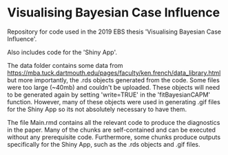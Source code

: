 # Visualising Bayesian Case Influence
Repository for code used in the 2019 EBS thesis 'Visualising Bayesian Case Influence'. 

Also includes code for the 'Shiny App'.

The data folder contains some data from https://mba.tuck.dartmouth.edu/pages/faculty/ken.french/data_library.html but more importantly, the .rds objects generated from the code. Some files were too large (~40mb) and couldn't be uploaded. These objects will need to be generated again by setting 'write=TRUE' in the 'fitBayesianCAPM' function. However, many of these objects were used in generating .gif files for the Shiny App so its not absolutely necessary to have them.

The file Main.rmd contains all the relevant code to produce the diagnostics in the paper. Many of the chunks are self-contained and can be executed without any prerequisite code. Furthermore, some chunks produce outputs specifically for the Shiny App, such as the .rds objects and .gif files. 
